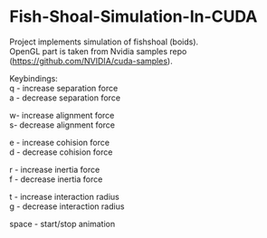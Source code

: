 # Fish-Shoal-Simulation-In-CUDA

Project implements simulation of fishshoal (boids).  
OpenGL part is taken from Nvidia samples repo (https://github.com/NVIDIA/cuda-samples).  

Keybindings:  
q - increase separation force  
a - decrease separation force  

w- increase alignment force  
s- decrease alignment force  

e - increase cohision force  
d - decrease cohision force  

r - increase inertia force  
f - decrease inertia force  

t - increase interaction radius  
g - decrease interaction radius  

space - start/stop animation
